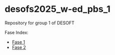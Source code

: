 # desofs2025_w-ed_pbs_1
Repository for group 1 of DESOFT

Fase Index:

- [Fase 1](Deliverables/fase1/README.md)
- [Fase 2](Deliverables/fase2/README.md)

